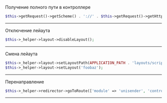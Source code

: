  Получение полного пути в контроллере
  ```php
  $this->getRequest()->getScheme() . '://' . $this->getRequest()->getHttpHost() . $this->getRequest()->getRequestUri();
  ```  
  ____________________________
  
  Отключение лейаута
   ```php
  $this->_helper->layout->disableLayout();
  ```  
  ____________________________
  Смена лейаута
   ```php
  $this->_helper->layout->setLayoutPath(APPLICATION_PATH . 'layouts/scripts');
  $this->_helper->layout->setLayout('foobaz');
  ```  
  ____________________________

  Перенаправление 
  ```php
  $this->_helper->redirector->goToRoute(['module' => 'unisender', 'controller' => 'index', 'action' => 'index'], 'default', true);
  ```
  ____________________________
